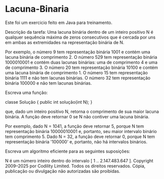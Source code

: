 # Lacuna-Binaria
Este foi um exercicio feito em Java para treinamento.

Descrição da tarefa:
Uma lacuna binária dentro de um inteiro positivo N é qualquer sequência máxima de zeros consecutivos que é cercada por uns em ambas as extremidades na representação binária de N.

Por exemplo, o número 9 tem representação binária 1001 e contém uma lacuna binária de comprimento 2. O número 529 tem representação binária 1000010001 e contém duas lacunas binárias: uma de comprimento 4 e uma de comprimento 3. O número 20 tem representação binária 10100 e contém uma lacuna binária de comprimento 1. O número 15 tem representação binária 1111 e não tem lacunas binárias. O número 32 tem representação binária 100000 e não tem lacunas binárias.

Escreva uma função:

classe Solução { public int solução(int N); }

que, dado um inteiro positivo N, retorna o comprimento de sua maior lacuna binária. A função deve retornar 0 se N não contiver uma lacuna binária.

Por exemplo, dado N = 1041, a função deve retornar 5, porque N tem representação binária 10000010001 e, portanto, seu maior intervalo binário tem comprimento 5. Dado N = 32, a função deve retornar 0, porque N tem representação binária '100000' e, portanto, não há intervalos binários.

Escreva um algoritmo eficiente para as seguintes suposições:

N é um número inteiro dentro do intervalo [ 1 .. 2.147.483.647 ].
Copyright 2009–2025 por Codility Limited. Todos os direitos reservados. Cópia, publicação ou divulgação não autorizadas são proibidas.
